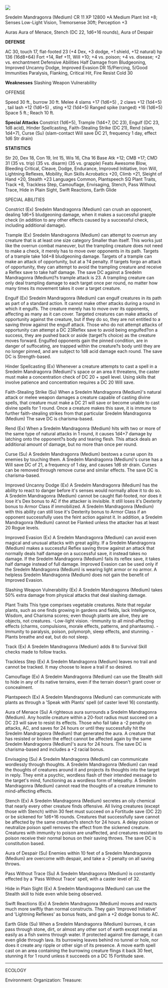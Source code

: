 ![](https://i.imgur.com/ThaWRRG.png)


Sredelm Mandragonra (Medium)                                                    CR 11
XP 12800
*A Medium Plant
Init +8; Senses Low-Light Vision, Tremorsense 30ft; Perception +3


Auras Aura of Menace, Stench (DC 22, 1d6+16 rounds), Aura of Despair

**DEFENSE**

AC 30, touch 17, flat-footed 23 (+4 Dex, +3 dodge, +1 shield, +12 natural)
hp 136 (16d8+64)
Fort +14, Ref +11, Will +10; +4 vs. poison; +4 vs. disease; +2 vs. enchantment
Defensive Abilities Half Damage from Bludgeoning, Improved Uncanny Dodge, Improved Evasion
DR 15/Piercing, 5/Good Immunities Paralysis, Flanking, Critical Hit, Fire Resist Cold 30 

**Weaknesses** Slashing Weapon Vulnerability

OFFENSE

Speed 30 ft., burrow 30 ft.
Melee 4 slams +17 (1d6+5) , 2 claws +12 (1d4+5) , tail lash +12 (1d6+5) , sting +12 (1d4+5) 
Ranged spike (ranged) +16 (1d6+5) 
Space 5 ft.; Reach 10 ft.

**Special Attacks** Constrict (1d6+5), Trample (1d4+7, DC 23), Engulf (DC 23, 1d8 acid), Hinder Spellcasting, Faith-Stealing Strike (DC 21), Rend (slam, 1d4+7), Curse (Su) (slam-contact Will save DC 21, frequency 1 day, effect 1d6 Str drain)

**STATISTICS**

Str 20, Dex 18, Con 19, Int 15, Wis 16, Cha 16
Base Atk +12; CMB +17; CMD 31 (35 vs. trip) (35 vs. disarm) (35 vs. grapple)
Feats Awesome Blow, Bleeding Critical, Cleave, Dodge, Endurance, Improved Initiative, Iron Will, Lightning Reflexes, Mobility, Run
Skills Acrobatics +20, Climb +21, Sleight of Hand +20, Stealth +23
Languages Common, Plantspeech
SQ Plant Traits, Track +8, Trackless Step, Camouflage, Envisaging, Stench, Pass Without Trace, Hide in Plain Sight, Swift Reactions, Earth Glide

SPECIAL ABILITIES

Constrict (Ex) 
 Sredelm Mandragonra (Medium) can crush an opponent, dealing 1d6+5 bludgeoning damage, when it makes a successful grapple check (in addition to any other effects caused by a successful check, including additional damage).

Trample (Ex) 
 Sredelm Mandragonra (Medium) can attempt to overrun any creature that is at least one size category Smaller than itself. This works just like the overrun combat maneuver, but the trampling creature does not need to make a check, it merely has to move over opponents in its path. Targets of a trample take 1d4+8 bludgeoning damage.  Targets of a trample can make an attack of opportunity, but at a ?4 penalty. If targets forgo an attack of opportunity, they can attempt to avoid the trampling creature and receive a Reflex save to take half damage. The save DC against a Sredelm Mandragonra (Medium)?s trample attack is 23.  A trampling creature can only deal trampling damage to each target once per round, no matter how many times its movement takes it over a target creature.

Engulf (Ex) 
 Sredelm Mandragonra (Medium) can engulf creatures in its path as part of a standard action. It cannot make other attacks during a round in which it engulfs. The creature merely has to move over its opponents, affecting as many as it can cover. Targeted creatures can make attacks of opportunity against the creature, but if they do so, they are not entitled to a saving throw against the engulf attack. Those who do not attempt attacks of opportunity can attempt a DC 23Reflex save to avoid being engulfed?on a success, they are pushed back or aside (target?s choice) as the creature moves forward. Engulfed opponents gain the pinned condition, are in danger of suffocating, are trapped within the creature?s body until they are no longer pinned, and are subject to 1d8 acid damage each round. The save DC is Strength-based.

Hinder Spellcasting (Ex) 
 Whenever a creature attempts to cast a spell in a Sredelm Mandragonra (Medium)'s space or an area it threatens, the caster must make a concentration check of DC 20 + spell level.  Using skills that involve patience and concentration requires a DC 20 Will save.

Faith-Stealing Strike (Su) 
 When a Sredelm Mandragonra (Medium)'s natural attack or melee weapon damages a creature capable of casting divine spells, that creature must make a DC 21 will save or become unable to cast divine spells for 1 round. Once a creature makes this save, it is immune to further faith-stealing strikes from that particular Sredelm Mandragonra (Medium) The save DC is charisma-based.

Rend (Ex) 
 When a Sredelm Mandragonra (Medium) hits with two or more of the same type of natural attacks in 1 round, it causes 1d4+7 damage by latching onto the opponent?s body and tearing flesh. This attack deals an additional amount of damage, but no more than once per round.

Curse (Su) 
 A Sredelm Mandragonra (Medium) bestows a curse upon its enemies by touching them.  A Sredelm Mandragonra (Medium)'s curse has a Will save DC of 21, a frequency of 1 day, and causes 1d6 str drain. Curses can be removed through remove curse and similar effects. The save DC is charisma-based.

Improved Uncanny Dodge (Ex) 
	A Sredelm Mandragonra (Medium) has the ability to react to danger before it's senses would normally allow it to do so. A Sredelm Mandragonra (Medium) cannot be caught flat-footed, nor does it lose it's Dex bonus to AC if the attacker is invisible. It still loses it's Dexterity bonus to Armor Class if immobilized. A Sredelm Mandragonra (Medium) with this ability can still lose it's Dexterity bonus to Armor Class if an opponent successfully uses the feint action against it. In addition, a Sredelm Mandragonra (Medium) cannot be Flanked unless the attacker has at least 20 Rogue levels.

Improved Evasion (Ex) 
	A Sredelm Mandragonra (Medium) can avoid even magical and unusual attacks with great agility. If a Sredelm Mandragonra (Medium) makes a successful Reflex saving throw against an attack that normally deals half damage on a successful save, it instead takes no damage. If the Sredelm Mandragonra (Medium) fails its reflex save, it takes half damage instead of full damage. Improved Evasion can be used only if the Sredelm Mandragonra (Medium) is wearing light armor or no armor. A helpless Sredelm Mandragonra (Medium) does not gain the benefit of Improved Evasion.

Slashing Weapon Vulnerability (Ex) 
 A Sredelm Mandragonra (Medium) takes 50% extra damage from physical attacks that deal slashing damage.

Plant Traits
This type comprises vegetable creatures. Note that regular plants, such as one finds growing in gardens and fields, lack Intelligence, Wisdom, and Charisma scores; even though plants are alive, they are objects, not creatures.
-Low-light vision.
-Immunity to all mind-affecting effects (charms, compulsions, morale effects, patterns, and phantasms).
-Immunity to paralysis, poison, polymorph, sleep effects, and stunning.
-Plants breathe and eat, but do not sleep.

Track (Ex) 
A Sredelm Mandragonra (Medium) adds 8 to Survival Skill checks made to follow tracks.

Trackless Step (Ex) 
A Sredelm Mandragonra (Medium) leaves no trail and cannot be tracked. It may choose to leave a trail if so desired.

Camouflage (Ex) 
A Sredelm Mandragonra (Medium) can use the Stealth skill to hide in any of its native terrains, even if the terrain doesn't grant cover or concealment.

Plantspeech (Ex) 
 A Sredelm Mandragonra (Medium) can communicate with plants as through a 'Speak with Plants' spell (of caster level 16) constantly.

Aura of Menace (Su) 
 A righteous aura surrounds a Sredelm Mandragonra (Medium).  Any hostile creature within a 20-foot radius must succeed on a DC 23 will save to resist its effects. Those who fail take a -2  penalty on attacks, AC, and saves for 24 hours or until they successfully hit the Sredelm Mandragonra (Medium) that generated the aura.  A creature that has resisted or broken the effect cannot be affected again by the same Sredelm Mandragonra (Medium)'s aura for 24 hours. The save DC is charisma-based and includes a +2 racial bonus.

Envisaging (Su) 
 A Sredelm Mandragonra (Medium) can communicate wordlessly through thoughts.  A Sredelm Mandragonra (Medium) can read the thoughts of creatures around it and projects its thoughts into the target in reply. They emit a psychic, wordless flash of their intended message to the target's mind, functioning as a wordless form of telepathy.  A Sredelm Mandragonra (Medium) cannot read the thoughts of a creature immune to mind-affecting effects.

Stench (Ex) 
 A Sredelm Mandragonra (Medium) secretes an oily chemical that nearly every other creature finds offensive. All living creatures (except those with Stench) within 30 feet must succeed on a Fortitude save (DC 22) or be sickened for 1d6+16 rounds. Creatures that successfully save cannot be affected by the same creature?s stench for 24 hours. A delay poison or neutralize poison spell removes the effect from the sickened creature. Creatures with immunity to poison are unaffected, and creatures resistant to poison receive their normal bonus on their saving throws.  The save DC is constitution based.

Aura of Despair (Su) 
 Enemies within 10 feet of a Sredelm Mandragonra (Medium) are overcome with despair, and take a -2 penalty on all saving throws.

Pass Without Trace (Su) 
 A Sredelm Mandragonra (Medium) is constantly effected by a 'Pass Without Trace' spell, with a caster level of 32.

Hide in Plain Sight (Ex) 
A Sredelm Mandragonra (Medium) can use the Stealth skill to hide even while being observed.

Swift Reactions (Ex) 
 A Sredelm Mandragonra (Medium) moves and reacts much more swiftly than normal constructs.  They gain 'Improved Initiative' and 'Lightning Reflexes' as bonus feats, and gain a +2 dodge bonus to AC.

Earth Glide (Su) 
 When a Sredelm Mandragonra (Medium) burrows, it can pass through stone, dirt, or almost any other sort of earth except metal as easily as a fish swims through water. If protected against fire damage, it can even glide through lava. Its burrowing leaves behind no tunnel or hole, nor does it create any ripple or other sign of its presence. A move earth spell cast on an area containing the burrowing creature flings it back 30 feet, stunning it for 1 round unless it succeeds on a DC 15 Fortitude save.

------------------------------
ECOLOGY

Environment: 
Organization: 
Treasure: 

